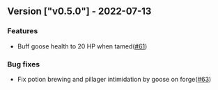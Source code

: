 ## Version ["v0.5.0"] - 2022-07-13

### Features

- Buff goose health to 20 HP when tamed([#61](https://github.com/Okabintaro/UntitledDuckMod/issues/61))

### Bug fixes

- Fix potion brewing and pillager intimidation by goose on forge([#63](https://github.com/Okabintaro/UntitledDuckMod/issues/63))

